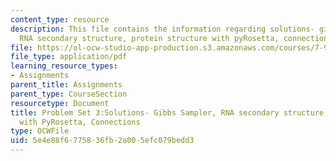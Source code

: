 ```yaml
---
content_type: resource
description: This file contains the information regarding solutions- gibbs Sampler,
  RNA secondary structure, protein structure with pyRosetta, connections.
file: https://ol-ocw-studio-app-production.s3.amazonaws.com/courses/7-91j-foundations-of-computational-and-systems-biology-spring-2014/5e4e88f6775836fb2a005efc079bedd3_MIT7_91JS14_pset3_ans.pdf
file_type: application/pdf
learning_resource_types:
- Assignments
parent_title: Assignments
parent_type: CourseSection
resourcetype: Document
title: Problem Set 3:Solutions- Gibbs Sampler, RNA secondary structure, Protein Structure
  with PyRosetta, Connections
type: OCWFile
uid: 5e4e88f6-7758-36fb-2a00-5efc079bedd3
---
```

